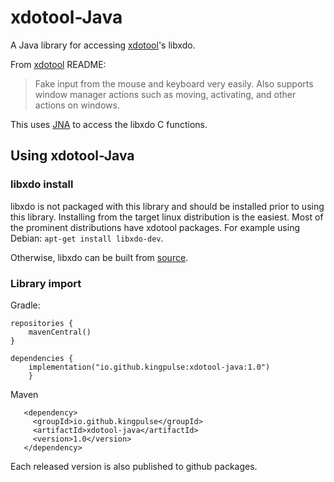 # xdotool-Java
A Java library for accessing [xdotool](https://github.com/jordansissel/xdotool)'s libxdo.

From [xdotool](https://github.com/jordansissel/xdotool) README:

> Fake input from the mouse and keyboard very easily.
    Also supports window manager actions such as moving, activating, and other
    actions on windows.

This uses [JNA](https://github.com/java-native-access/jna) to access the libxdo C functions.
 
## Using xdotool-Java 
### libxdo install
 
 libxdo is not packaged with this library and should be installed
prior to using this library. Installing from the target linux distribution 
is the easiest. Most of the prominent distributions have xdotool packages. For
 example using Debian: `apt-get install libxdo-dev`.
  
  Otherwise, libxdo can be built from [source](https://github.com/jordansissel/xdotool).

### Library import

Gradle:
```
repositories {
    mavenCentral()
}

dependencies {
    implementation("io.github.kingpulse:xdotool-java:1.0")
    }
```

Maven
```
   <dependency>
     <groupId>io.github.kingpulse</groupId>
     <artifactId>xdotool-java</artifactId>
     <version>1.0</version>
   </dependency>
```

Each released version is also published to github packages.
